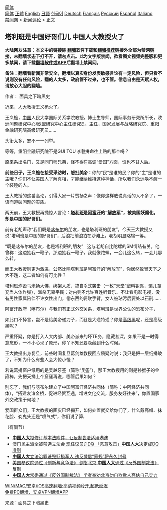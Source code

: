  <!-- 面包屑导航 --> <div class="breadcrumb"><!-- GTranslate: https://gtranslate.io/ -->  <div class="switcher notranslate">  <div class="selected">  <a href="#" onclick="return false;"> 简体</a>  </div>  <div class="option">  <a href="https://www.bannedbook.org" onclick="doGTranslate('zh-CN|zh-CN');jQuery('div.switcher div.selected a').html(jQuery(this).html());return false;" title="简体中文" class="nturl selected"> 简体</a>  <a href="https://www.bannedbook.org/zh-tw/" onclick="doGTranslate('zh-CN|zh-TW');jQuery('div.switcher div.selected a').html(jQuery(this).html());return false;" title="繁體中文" class="nturl"> 正體</a>  <a href="https://www.bannedbook.org/en/" onclick="doGTranslate('zh-CN|en');jQuery('div.switcher div.selected a').html(jQuery(this).html());return false;" title="English" class="nturl"> English</a>  <a href="https://www.bannedbook.org/ja/" onclick="doGTranslate('zh-CN|ja');jQuery('div.switcher div.selected a').html(jQuery(this).html());return false;" title="日本語" class="nturl"> 日語</a>  <a href="https://www.bannedbook.org/ko/" onclick="doGTranslate('zh-CN|ko');jQuery('div.switcher div.selected a').html(jQuery(this).html());return false;" title="한국어" class="nturl"> 한국어</a>  <a href="https://www.bannedbook.org/de/" onclick="doGTranslate('zh-CN|de');jQuery('div.switcher div.selected a').html(jQuery(this).html());return false;" title="Deutsch" class="nturl"> Deutsch</a>  <a href="https://www.bannedbook.org/fr/" onclick="doGTranslate('zh-CN|fr');jQuery('div.switcher div.selected a').html(jQuery(this).html());return false;" title="Français" class="nturl"> Français</a>  <a href="https://www.bannedbook.org/ru/" onclick="doGTranslate('zh-CN|ru');jQuery('div.switcher div.selected a').html(jQuery(this).html());return false;" title="Русский" class="nturl"> Русский</a>  <a href="https://www.bannedbook.org/es/" onclick="doGTranslate('zh-CN|es');jQuery('div.switcher div.selected a').html(jQuery(this).html());return false;" title="Español" class="nturl"> Español</a>  <a href="https://www.bannedbook.org/it/" onclick="doGTranslate('zh-CN|it');jQuery('div.switcher div.selected a').html(jQuery(this).html());return false;" title="Italiano" class="nturl"> Italiano</a>  </div>  </div>      <div class='breadcrumb-sub'><!-- Breadcrumb NavXT 6.3.0 --> <a href="https://www.bannedbook.org/" class="home">禁闻网</a> &gt; <a href="https://www.bannedbook.org/bnews/comments/" class="category">新闻评论</a> &gt; 正文</div></div><h2>塔利班是中国好哥们儿 中国人大教授火了</h2> <p class="notice"><b>大陆网友注意：本文中的链接除 <a href="https://github.com/bannedbook/fanqiang" >翻墙</a>软件下载和<a href="https://github.com/killgcd/justmysocks/blob/master/README.md">翻墙推荐</a>链接外全部为禁网链接，未翻墙状态下打不开，请勿点击。此为文字版禁闻，欲看图文视频完整版和更多禁闻，请下载<a href="https://github.com/bannedbook/fanqiang">翻墙软件或APP</a>后翻墙上禁闻网。</p><p>备注：翻墙看新闻非常安全，翻墙以真实身份发表敏感言论有一定风险，但只看不说则没有任何风险，翻的人太多，政府管不过来，也不管。信息自由是天赋人权，请放心大胆的翻墙。</b></p>  <div class="entry"> <p>作者： 面具之下暗黑史</p> <p id="conimg">近来，<a href="https://www.bannedbook.org/bnews/tag/%E4%BA%BA%E5%A4%A7/" class="st_tag internal_tag" rel="tag" title="标签 人大 下的日志">人大</a>教授王义桅火了。</p> <p>王义桅，<span class='wp_keywordlink_affiliate'><a href="https://www.bannedbook.org/" title="中国" target="_blank">中国</a></span>人民大学国际关系学院教授，博士生导师，国际事务研究所所长，欧洲问题研究中心/欧盟研究中心主任研究员、主任，国家发展与战略研究院、重阳金融研究院高级研究员……</p> <p>头衔太多，恕不一一列举。</p> <p>等等，重阳金融研究院不是GUI TOU 李毅拼命往上贴的那个吗？</p>  <p>原来系出名门，又是同门师兄弟，怪不得在高调“爱国”方面，谁也不甘人后。</p> <p><strong>前些日子，王义桅在接受采访时，怒批美帝：</strong>你的“民”是谁的民？你的“主”是谁的主哦？你们不让美国人了解真相，才能继续维持这种神话，所以我们永远唤不醒一个装睡的人。</p> <p>王大教授的这番高论，引得大家一片赞扬之声：像你这样敢说真话的人不多了，一语而道破问题的实质。</p> <p>两天前，王大教授再抛惊人言论：<strong><a href="https://www.bannedbook.org/bnews/tag/%e5%a1%94%e5%88%a9%e7%8f%ad/" class="st_tag internal_tag" rel="tag" title="标签 塔利班 下的日志">塔利班</a>是<a href="https://www.bannedbook.org/bnews/tag/%e9%98%bf%e5%af%8c%e6%b1%97/" class="st_tag internal_tag" rel="tag" title="标签 阿富汗 下的日志">阿富汗</a>的“<a href="https://www.bannedbook.org/bnews/tag/%e8%a7%a3%e6%94%be%e5%86%9b/" class="st_tag internal_tag" rel="tag" title="标签 解放军 下的日志">解放军</a>”，被美国妖魔化，却是<a href="https://www.bannedbook.org/bnews/tag/%E4%B8%AD%E5%9B%BD/" class="st_tag internal_tag" rel="tag" title="标签 中国 下的日志">中国</a>的好哥们。</strong></p> <p>前有老胡声称“我们既是<a href="https://www.bannedbook.org/bnews/tag/%E5%96%80%E5%B8%83%E5%B0%94/" class="st_tag internal_tag" rel="tag" title="标签 喀布尔 下的日志">喀布尔</a>的朋友，也是塔利班的朋友”，今天王大教授又说“塔利班是中国的好哥们”，后浪把前浪拍在沙滩上，老胡明显略输一筹。</p>  <p>“既是喀布尔的朋友，也是塔利班的朋友”，这与老胡自比陀螺的SM情结有关，他曾称：这边抽我一鞭子，那边抽我一鞭子，我就像陀螺，一会儿这么转，一会儿那么转。</p> <p>而王大教授则更为激进，公然比喻塔利班是阿富汗的“解放军”，你居然敢冒天下之大不韪，这二者如何有可比性？</p> <p>塔利班炸毁马米扬大佛、绑架人质、搞自杀式袭击（一枚“天堂”塑料钥匙，骗儿童充当人体炸弹），滥杀无辜平民；对内则不允许百姓听音乐、不让看电影电视，没有男性家属陪伴不许女性出门，偷东西的要砍手臂，女人被玷污后要处以石刑……</p> <p>阿富汗政府（喀布尔）与我们有正式外交关系，塔利班是世界公认的恐布分子，</p> <p>如此口不择言，岂不是给美帝递刀子，而且是大递特递？你是<a href="https://www.bannedbook.org/bnews/tag/%E9%AB%98%E7%BA%A7%E9%BB%91/" class="st_tag internal_tag" rel="tag" title="标签 高级黑 下的日志">高级黑</a>呢，还是高级黑呢？</p>  <p>严重怀疑，你是打入人大内部、美帝派来的坏TE务，隐藏甚深，如果不是一时得意忘形，一不小心现了原形，你丫不知还要隐藏到什么时候。</p> <p>王大教授出身复旦，前些时间复旦葛剑雄教授回应质疑时说：我只是把一层纸捅破了，不知为什么有些人会大惊小怪？</p> <p>若说葛捅窗户纸用的是吴越牙签（简称“吴签”），那王大教授用的则是孙猴子的金箍棒，先把天捅上个窟窿再说，哪管后果如何？</p> <p>别忘了，我们与喀布尔建立了中国阿富汗经济共同体（简称：中阿经济共同体），“搭建友谊金桥，促进经贸互通，增进文化交流，服务友好往来”，你置国家外交政策于何地？</p> <p>爱国群众们，王大教授的画皮已经揭开，如何处置就交给你们了，什么戴高帽、抹花脸、剃鬼头还是“喷气式”，你们说了算。</p>  <p>（有删节）</p> <ul class='op-related-articles' title='相关阅读'> <li><a href='https://www.bannedbook.org/bnews/headline/20210730/1596672.html' target='_blank'><b>中国人大</b>拟修订基本法附件，让反制裁法适用港澳</a></li> <li><a href='https://www.bannedbook.org/bnews/taiwannews/20210713/1586210.html' target='_blank'>澳门民主派全被禁选立法会 现任议员亦DQ 「恶意攻击」<b>中国人大</b>决定成DQ准则</a></li> <li><a href='https://www.bannedbook.org/bnews/baitai/20210612/1565329.html' target='_blank'><b>中国人大</b>立法治罪诋毁贬损军人 违反微信“家规”将永久封号</a></li> <li><a href='https://www.bannedbook.org/bnews/baitai/20210611/1564796.html' target='_blank'>美国参议院通过《创新与竞争法》 剑指北京 <b>中国人大</b>通过《反外国制裁法》反制</a></li> <li><a href='https://www.bannedbook.org/bnews/headline/20210611/1564341.html' target='_blank'><b>中国人大</b>常委通过《反外国制裁法》 学者奉劝北京勿自欺欺人高估自己实力</a></li> </ul> <p class="texttj"> <a href="https://github.com/bannedbook/fanqiang/wiki/V2ray%E6%9C%BA%E5%9C%BA" target="_blank">WIN/MAC/安卓/iOS高速翻墙:高清视频秒开,超低延迟</a><br/> <a href="https://github.com/bannedbook/fanqiang/wiki/%E7%A6%81%E9%97%BB%E7%BD%91%E5%AE%89%E5%8D%93%E7%BF%BB%E5%A2%99%E6%96%B0%E9%97%BBAPP" target="_blank">免费PC翻墙、安卓VPN翻墙APP</a></p><p> 来源：面具之下暗黑史 </p><a name='sharetosocial'></a>  <div style="margin-bottom:5px;padding-bottom:5px;clear:both"> <div id="archive-pix-1" class="banner-ads"> <!-- AuctionX Display platform tag START --> <div id="26318x728x90x621x_ADSLOT2" clicktrack="%%CLICK_URL_ESC%%"></div> <!-- AuctionX Display platform tag END --> </div> <div id="archive-pix-2" class="banner-ads"> <!-- AuctionX Display platform tag START --> <div id="26315x300x250x621x_ADSLOT2" clicktrack="%%CLICK_URL_ESC%%"></div> <!-- AuctionX Display platform tag END --> </div> </div>  <div id="archive-pix-1" class="banner-ads"> <!-- AuctionX Display platform tag START --> <div id="26318x728x90x621x_ADSLOT3" clicktrack="%%CLICK_URL_ESC%%"></div> <!-- AuctionX Display platform tag END --> </div> </div><!--END ENTRY--> 